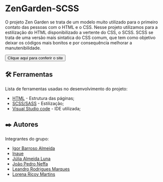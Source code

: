 # ZenGarden-SCSS

O projeto Zen Garden se trata de um modelo muito utilizado para o primeiro contato das pessoas com o HTML e o CSS. Nesse projeto utilizamos para a estilização do HTML disponibilizado a vertente do CSS, o SCSS. SCSS se trata de uma versão mais sintatica do CSS comum, que tem como objetivo deixar os códigos mais bonitos e por consequência melhorar a manutenibilidade.

<a href="https://zen-garden-scss-4ndp.vercel.app/"><button>Clique aqui para conferir o site</button></a>

## 🛠️ Ferramentas

Lista de ferramentas usadas no desenvolvimento do projeto:

* [HTML](https://developer.mozilla.org/en-US/docs/Web/HTML) - Estrutura das páginas;
* [SCSS/SASS](https://sass-lang.com/documentation/) - Estilização;
* [Visual Studio code](https://code.visualstudio.com/docs) - IDE utilizada;

## ✒️ Autores

Integrantes do grupo:

* [Igor Barroso Almeida](https://github.com/IgorBarrosoAlmeida)
* [Inaue](https://github.com/Inaue)
* [Júlia Almeida Luna](https://github.com/Julialunna)
* [João Pedro Neffa](https://github.com/neffahr)
* [Leandro Rodrigues Marques](https://github.com/leandro-rodrigueds)
* [Lorena Ricoy Martins](https://github.com/lorenaricoy)
